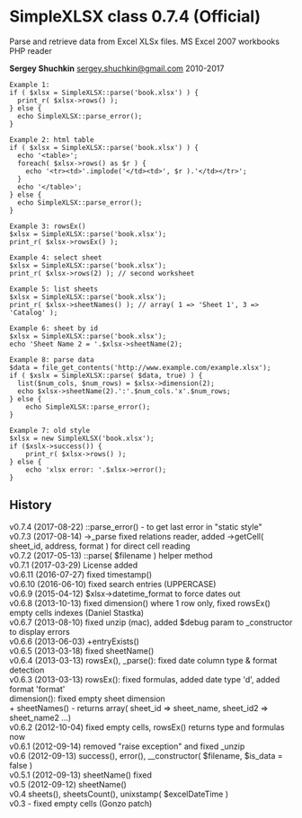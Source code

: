 # SimpleXLSX class 0.7.4 (Official)

Parse and retrieve data from Excel XLSx files. MS Excel 2007 workbooks PHP reader

**Sergey Shuchkin** <sergey.shuchkin@gmail.com> 2010-2017

	Example 1:
	if ( $xlsx = SimpleXLSX::parse('book.xlsx') ) {
	  print_r( $xlsx->rows() );
	} else {
	  echo SimpleXLSX::parse_error();
	}
	
	Example 2: html table
 	if ( $xlsx = SimpleXLSX::parse('book.xlsx') ) {
 	  echo '<table>';
 	  foreach( $xlsx->rows() as $r ) {
 	    echo '<tr><td>'.implode('</td><td>', $r ).'</td></tr>';
 	  }
 	  echo '</table>';
 	} else {
 	  echo SimpleXLSX::parse_error();
 	}
	
	Example 3: rowsEx() 
	$xlsx = SimpleXLSX::parse('book.xlsx');
	print_r( $xlsx->rowsEx() );
	
	Example 4: select sheet
	$xlsx = SimpleXLSX::parse('book.xlsx');
	print_r( $xlsx->rows(2) ); // second worksheet
	
	Example 5: list sheets
	$xlsx = SimpleXLSX::parse('book.xlsx');
	print_r( $xlsx->sheetNames() ); // array( 1 => 'Sheet 1', 3 => 'Catalog' );
	
	Example 6: sheet by id
	$xlsx = SimpleXLSX::parse('book.xlsx');	
	echo 'Sheet Name 2 = '.$xlsx->sheetName(2);

	Example 8: parse data
	$data = file_get_contents('http://www.example.com/example.xlsx');
	if ( $xslx = SimpleXLSX::parse( $data, true) ) {
	  list($num_cols, $num_rows) = $xlsx->dimension(2);
	  echo $xlsx->sheetName(2).':'.$num_cols.'x'.$num_rows;
	} else {
		echo SimpleXLSX::parse_error();
	}
	
	Example 7: old style
	$xlsx = new SimpleXLSX('book.xlsx');
	if ($xslx->success()) {
		print_r( $xlsx->rows() );
	} else {
		echo 'xlsx error: '.$xlsx->error();
	}
	

## History
v0.7.4 (2017-08-22) ::parse_error() - to get last error in "static style"<br/>
v0.7.3 (2017-08-14) ->_parse fixed relations reader, added ->getCell( sheet_id, address, format ) for direct cell reading<br/>
v0.7.2 (2017-05-13) ::parse( $filename ) helper method<br/>
v0.7.1 (2017-03-29) License added<br/>
v0.6.11 (2016-07-27) fixed timestamp()<br />
v0.6.10 (2016-06-10) fixed search entries (UPPERCASE)<br />
v0.6.9 (2015-04-12) $xlsx->datetime_format to force dates out<br />
v0.6.8 (2013-10-13) fixed dimension() where 1 row only, fixed rowsEx() empty cells indexes (Daniel Stastka)<br />
v0.6.7 (2013-08-10) fixed unzip (mac), added $debug param to _constructor to display errors<br />
v0.6.6 (2013-06-03) +entryExists()<br />
v0.6.5 (2013-03-18) fixed sheetName()<br />
v0.6.4 (2013-03-13) rowsEx(), _parse(): fixed date column type & format detection<br />
v0.6.3 (2013-03-13) rowsEx(): fixed formulas, added date type 'd', added format 'format'<br />
					dimension(): fixed empty sheet dimension<br />
                    + sheetNames() - returns array( sheet_id => sheet_name, sheet_id2 => sheet_name2 ...)<br />
v0.6.2 (2012-10-04) fixed empty cells, rowsEx() returns type and formulas now<br />
v0.6.1 (2012-09-14) removed "raise exception" and fixed _unzip<br />
v0.6 (2012-09-13) success(), error(), __constructor( $filename, $is_data = false )<br />
v0.5.1 (2012-09-13) sheetName() fixed<br />
v0.5 (2012-09-12) sheetName()<br />
v0.4 sheets(), sheetsCount(), unixstamp( $excelDateTime )<br />
v0.3 - fixed empty cells (Gonzo patch)<br />

